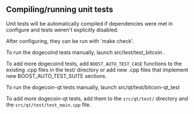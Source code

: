 Compiling/running unit tests
------------------------------------

Unit tests will be automatically compiled if dependencies were met in configure
and tests weren't explicitly disabled.

After configuring, they can be run with 'make check'.

To run the dogecoind tests manually, launch src/test/test_bitcoin .

To add more dogecoind tests, add `BOOST_AUTO_TEST_CASE` functions to the existing
.cpp files in the test/ directory or add new .cpp files that
implement new BOOST_AUTO_TEST_SUITE sections.

To run the dogecoin-qt tests manually, launch src/qt/test/bitcoin-qt_test

To add more dogecoin-qt tests, add them to the `src/qt/test/` directory and
the `src/qt/test/test_main.cpp` file.
